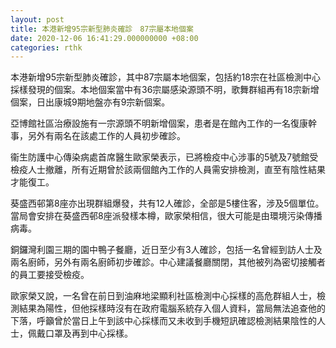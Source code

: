 ```yaml
---
layout: post
title: 本港新增95宗新型肺炎確診　87宗屬本地個案
date: 2020-12-06 16:41:29.000000000 +08:00
categories: rthk
---
```


本港新增95宗新型肺炎確診，其中87宗屬本地個案，包括約18宗在社區檢測中心採樣發現的個案。本地個案當中有36宗屬感染源頭不明，歌舞群組再有18宗新增個案，日出康城9期地盤亦有9宗新個案。

亞博館社區治療設施有一宗源頭不明新增個案，患者是在館內工作的一名復康幹事，另外有兩名在該處工作的人員初步確診。

衞生防護中心傳染病處首席醫生歐家榮表示，已將檢疫中心涉事的5號及7號館受檢疫人士撤離，所有近期曾於該兩個館內工作的人員需安排檢測，直至有陰性結果才能復工。

葵盛西邨第8座亦出現群組爆發，共有12人確診，全部是5樓住客，涉及5個單位。當局會安排在葵盛西邨8座派發樣本樽，歐家榮相信，很大可能是由環境污染傳播病毒。

銅鑼灣利園三期的園中鴨子餐廳，近日至少有3人確診，包括一名曾經到訪人士及兩名廚師，另外有兩名廚師初步確診。中心建議餐廳關閉，其他被列為密切接觸者的員工要接受檢疫。

歐家榮又說，一名曾在前日到油麻地梁顯利社區檢測中心採樣的高危群組人士，檢測結果為陽性，但他採樣時沒有在政府電腦系統存入個人資料，當局無法追查他的下落，呼籲曾於當日上午到該中心採樣而又未收到手機短訊確認檢測結果陰性的人士，佩戴口罩及再到中心採樣。
